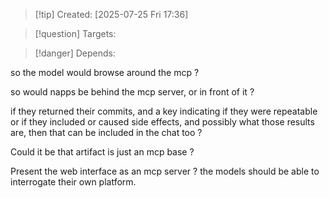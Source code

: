 
>[!tip] Created: [2025-07-25 Fri 17:36]

>[!question] Targets: 

>[!danger] Depends: 

so the model would browse around the mcp ?

so would napps be behind the mcp server, or in front of it ?

if they returned their commits, and a key indicating if they were repeatable or if they included or caused side effects, and possibly what those results are, then that can be included in the chat too ?

Could it be that artifact is just an mcp base ?

Present the web interface as an mcp server ? the models should be able to interrogate their own platform.